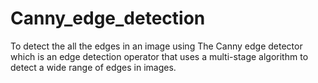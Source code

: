 # Canny_edge_detection
To detect the all the edges in an image using The Canny edge detector which is an edge detection operator that uses a multi-stage algorithm to detect a wide range of edges in images.
